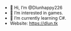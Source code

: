 - 👋 Hi, I’m @Dlunhappy226
- 👀 I’m interested in games.
- 🌱 I’m currently learning C#.
- Website: https://dlun.tk
<!---
Dlunhappy226/Dlunhappy226 is a ✨ special ✨ repository because its `README.md` (this file) appears on your GitHub profile.
You can click the Preview link to take a look at your changes.
--->

